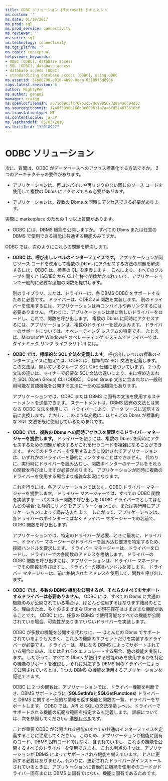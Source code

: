 ```yaml
---
title: ODBC ソリューション |Microsoft ドキュメント
ms.custom: ''
ms.date: 01/19/2017
ms.prod: sql
ms.prod_service: connectivity
ms.reviewer: ''
ms.suite: sql
ms.technology: connectivity
ms.tgt_pltfrm: ''
ms.topic: conceptual
helpviewer_keywords:
- ODBC [ODBC], database access
- SQL [ODBC], database access
- database access [ODBC]
- standardizing database access [ODBC], using ODBC
ms.assetid: 34b80790-e010-4b90-8eaa-03189f5d8986
caps.latest.revision: 6
author: MightyPen
ms.author: genemi
manager: craigg
ms.openlocfilehash: a071ce8c5fc767b3cb7dc998562328e4a6b94d53
ms.sourcegitcommit: 1740f3090b168c0e809611a7aa6fd514075616bf
ms.translationtype: MT
ms.contentlocale: ja-JP
ms.lasthandoff: 05/03/2018
ms.locfileid: "32918927"
---
```

# <a name="the-odbc-solution"></a>ODBC ソリューション
次に、質問は、ODBC がデータベースへのアクセス標準化する方法ですか。 2 つのアーキテクチャの要件があります。  
  
-   アプリケーションは、再コンパイルや再リンクのない同じのソース コードを使用して複数の Dbms にアクセスできる必要があります。  
  
-   アプリケーションは、複数の Dbms を同時にアクセスできる必要があります。  
  
 実際に marketplace のための 1 つ以上質問があります。  
  
-   ODBC には、DBMS 機能を公開しますか。 すべての Dbms または任意の DBMS で使用できる機能に共通する機能のみですか。  
  
 ODBC では、次のようにこれらの問題を解決します。  
  
-   **ODBC は、呼び出しレベルのインターフェイスです。** アプリケーションが同じソース コードを使用して複数の Dbms にアクセスする方法の問題を解決するには、ODBC は、標準の CLI を定義します。 これにより、すべてのグループを開くと ISO/IEC から CLI 仕様で関数が含まれていて、アプリケーションで一般的に必要な追加の関数を提供します。  
  
     別のライブラリ、または、ドライバーは、各 DBMS ODBC をサポートするために必要です。 ドライバーは、ODBC api 関数を実装します。 別のドライバーを使用するには、アプリケーションは再コンパイルや再リンクするには必要ありません。 代わりに、アプリケーションは単に新しいドライバーをロードし、これで、関数を呼び出します。 複数の Dbms に同時にアクセスするには、アプリケーションは、複数のドライバーを読み込みます。 ドライバーのサポートについては、オペレーティング システムの特定です。 たとえば、Microsoft® Windows® オペレーティング システムでドライバーでは、ダイナミック リンク ライブラリ (Dll) には。  
  
-   **ODBC では、標準的な SQL 文法を定義します。** 呼び出しレベルの標準のインターフェイスに加えては、ODBC は、標準的な SQL 文法を定義します。 この文法は、開いているグループ SQL CAE 仕様に基づいています。 2 つの文法の違いは、マイナーで必要な SQL 文法の違いにより、主に埋め込まれた SQL (Open Group) CLI (ODBC)。 Open Group 文法に含まれない一般利用可能な言語機能を公開する文法に一部の拡張機能もあります。  
  
     アプリケーションでは、ODBC または DBMS に固有の文法を使用するステートメントを送信できます。 ステートメントは、DBMS 固有の文法とは異なる ODBC 文法を使用して、ドライバーにより、データ ソースに送信する前に変換します。 ただし、このような変換は、ほとんどの Dbms が標準的な SQL 文法を既に使用しているためまれです。  
  
-   **ODBC では、複数の Dbms への同時アクセスを管理するドライバー マネージャーを提供します。** ドライバーを使うには、複数の Dbms を同時にアクセスするための問題が解決するがこれを行うコードを複雑になることができます。 すべてのドライバーを使用するように設計されてアプリケーションは、いずれかのドライバーを静的にリンクすることはできません。 代わりに、実行時にドライバーを読み込むし、関数ポインターのテーブルをそれらの関数を呼び出しますが必要があります。 アプリケーションが同時に複数のドライバーを使用する場合より複雑な状況になります。  
  
     これを行うには、各アプリケーションではなく、ODBC ドライバー マネージャーを提供します。 ドライバー マネージャーでは、すべての ODBC 関数を実装する — パススルー関数の呼び出しを ODBC ドライバーでとしてほとんどの場合: と静的にリンクをアプリケーションにか、または実行時にアプリケーションによって読み込まれます。 したがって、アプリケーションは、各ドライバーのポインターではなくドライバー マネージャーでの名前で、ODBC 関数を呼び出します。  
  
     アプリケーションでは、特定のドライバーが必要、ときに最初に、ドライバー、ドライバー マネージャーがドライバーを読み込む要求を特定するため、接続ハンドルを要求します。 ドライバー マネージャーは、ドライバーをロードし、ドライバーでの各関数のアドレスを格納します。 ドライバーの ODBC 関数を呼び出すには、アプリケーションは、ドライバー マネージャーでその関数を呼び出すし、ドライバーの接続ハンドルを渡します。 ドライバー マネージャーは、前に格納されたアドレスを使用して、関数を呼び出します。  
  
-   **ODBC では、多数の DBMS 機能を公開するが、それらのすべてをサポートするドライバーは必要ありません。** ODBC には、すべての Dbms に共通の機能のみが公開されている場合は、ほとんど使用するはなります結局のところ、理由のため、多くのさまざまな Dbms が現在存在はさまざまな機能があることです。 ODBC には、任意の DBMS で使用可能なすべての機能が公開されている場合、可能性がありますいないドライバーを実装します。  
  
     ODBC が多数の機能を公開する代わりに、— ほとんどの Dbms でサポートされているよりも大きく、これらの機能のサブセットだけを実装するドライバーが必要です。 ドライバーは、基になる DBMS によってサポートされている場合にのみ、またはそれらをエミュレートする場合、他の機能を実装します。 したがって、すべての Dbms が使用する機能のみを使用するかを特定の機能のサポートを確認し、それに対応する DBMS 用のドライバーによって公開されているとは、1 つの DBMS の機能を活用するアプリケーションを記述できます。  
  
     ODBC に 2 つの関数は、アプリケーションでは、ドライバー機能を判断でき、DBMS サポートように (**SQLGetInfo**と**SQLGetFunctions**) ドライバーと DBMS に関する一般的な情報を返す機能と関数の一覧、ドライバーをサポートします。 ODBC では、API と SQL の文法準拠レベル、ドライバーでサポートされる機能の広範な範囲を指定するも定義します。 詳細については、次を参照してください。[準拠レベル](../../odbc/reference/develop-app/conformance-levels.md)です。  
  
     ことが重要 ODBC が公開される機能のすべての共通のインターフェイスを定義することに注意してください。 このため、アプリケーションが機能に固有のコード、DBMS 固有コードではなく、含まれているし、これらの機能を公開するすべてのドライバーを使用できます。 これの利点の 1 つは、アプリケーションが DBMS によってサポートされる機能を備えています。 ときに更新する必要はありません。代わりに、更新されたドライバーがインストールされているときに、アプリケーションに自動的に機能を使用そのコードがドライバー固有または DBMS に固有ではない、機能に固有であるためです。
